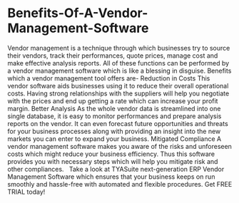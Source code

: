 # Benefits-Of-A-Vendor-Management-Software
Vendor management is a technique through which businesses try to source their vendors, track their performances, quote prices, manage cost and make effective analysis reports. All of these functions can be performed by a vendor management software which is like a blessing in disguise.  Benefits which a vendor management tool offers are-  Reduction in Costs  This vendor software aids businesses using it to reduce their overall operational costs. Having strong relationships with the suppliers will help you negotiate with the prices and end up getting a rate which can increase your profit margin.  Better Analysis  As the whole vendor data is streamlined into one single database, it is easy to monitor performances and prepare analysis reports on the vendor. It can even forecast future opportunities and threats for your business processes along with providing an insight into the new markets you can enter to expand your business.  Mitigated Compliance  A vendor management software makes you aware of the risks and unforeseen costs which might reduce your business efficiency. Thus this software provides you with necessary steps which will help you mitigate risk and other compliances.     Take a look at TYASuite next-generation ERP Vendor Management Software which ensures that your business keeps on run smoothly and hassle-free with automated and flexible procedures. Get FREE TRIAL today!

